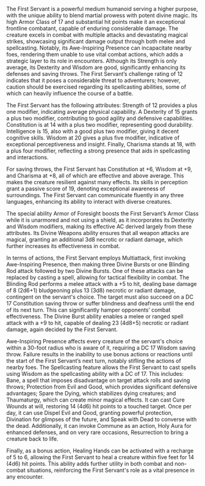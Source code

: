 The First Servant is a powerful medium humanoid serving a higher purpose, with the unique ability to blend martial prowess with potent divine magic. Its high Armor Class of 17 and substantial hit points make it an exceptional frontline combatant, capable of enduring considerable damage. The creature excels in combat with multiple attacks and devastating magical strikes, showcasing significant damage output through both melee and spellcasting. Notably, its Awe-Inspiring Presence can incapacitate nearby foes, rendering them unable to use vital combat actions, which adds a strategic layer to its role in encounters. Although its Strength is only average, its Dexterity and Wisdom are good, significantly enhancing its defenses and saving throws. The First Servant’s challenge rating of 12 indicates that it poses a considerable threat to adventurers; however, caution should be exercised regarding its spellcasting abilities, some of which can heavily influence the course of a battle.

The First Servant has the following attributes: Strength of 12 provides a plus one modifier, indicating average physical capability. A Dexterity of 15 grants a plus two modifier, contributing to good agility and defensive capabilities. Constitution is at 14 with a plus two modifier, representing good durability. Intelligence is 15, also with a good plus two modifier, giving it decent cognitive skills. Wisdom at 20 gives a plus five modifier, indicative of exceptional perceptiveness and insight. Finally, Charisma stands at 18, with a plus four modifier, reflecting a strong presence that aids in spellcasting and interactions. 

For saving throws, the First Servant has Constitution at +6, Wisdom at +9, and Charisma at +8, all of which are effective and above average. This makes the creature resilient against many effects. Its skills in perception grant a passive score of 19, denoting exceptional awareness of surroundings. The First Servant can communicate fluently in any three languages, enhancing its ability to interact with diverse creatures.

The special ability Armor of Foresight boosts the First Servant’s Armor Class while it is unarmored and not using a shield, as it incorporates its Dexterity and Wisdom modifiers, making its effective AC derived largely from these attributes. Its Divine Weapons ability ensures that all weapon attacks are magical, granting an additional 3d8 necrotic or radiant damage, which further increases its effectiveness in combat.

In terms of actions, the First Servant employs Multiattack, first invoking Awe-Inspiring Presence, then making three Divine Bursts or one Blinding Rod attack followed by two Divine Bursts. One of these attacks can be replaced by casting a spell, allowing for tactical flexibility in combat. The Blinding Rod performs a melee attack with a +5 to hit, dealing base damage of 8 (2d6+1) bludgeoning plus 13 (3d8) necrotic or radiant damage, contingent on the servant's choice. The target must also succeed on a DC 17 Constitution saving throw or suffer blindness and deafness until the end of its next turn. This can significantly hamper opponents’ combat effectiveness. The Divine Burst ability enables a melee or ranged spell attack with a +9 to hit, capable of dealing 23 (4d8+5) necrotic or radiant damage, again decided by the First Servant.

Awe-Inspiring Presence affects every creature of the servant's choice within a 30-foot radius who is aware of it, requiring a DC 17 Wisdom saving throw. Failure results in the inability to use bonus actions or reactions until the start of the First Servant’s next turn, notably stifling the actions of nearby foes. The Spellcasting feature allows the First Servant to cast spells using Wisdom as the spellcasting ability with a DC of 17. This includes: Bane, a spell that imposes disadvantage on target attack rolls and saving throws; Protection from Evil and Good, which provides significant defensive advantages; Spare the Dying, which stabilizes dying creatures; and Thaumaturgy, which can create minor magical effects. It can cast Cure Wounds at will, restoring 14 (4d6) hit points to a touched target. Once per day, it can use Dispel Evil and Good, granting powerful protection, Divination for glimpses of the future, and Speak with Dead to converse with the dead. Additionally, it can invoke Commune as an action, Holy Aura for enhanced defenses, and on very rare occasions, Resurrection to bring a creature back to life.

Finally, as a bonus action, Healing Hands can be activated with a recharge of 5 to 6, allowing the First Servant to heal a creature within five feet for 14 (4d6) hit points. This ability adds further utility in both combat and non-combat situations, reinforcing the First Servant's role as a vital presence in any encounter.